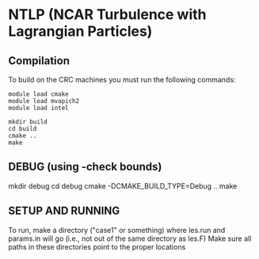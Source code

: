 # NTLP (NCAR Turbulence with Lagrangian Particles)

## Compilation
To build on the CRC machines you must run the following commands:
```
module load cmake
module load mvapich2
module load intel

mkdir build
cd build 
cmake ..
make
```
## DEBUG (using -check bounds)
mkdir debug
cd debug
cmake -DCMAKE_BUILD_TYPE=Debug ..
make

## SETUP AND RUNNING
To run, make a directory ("case1" or something) where les.run and params.in will go
(i.e., not out of the same directory as les.F)
Make sure all paths in these directories point to the proper locations

